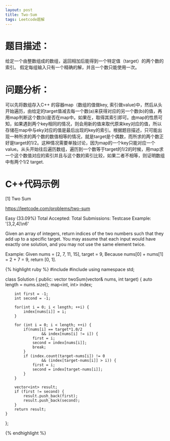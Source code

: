 ```yaml
---
layout: post
title: Two-Sum
tags: Leetcode题解
---
```

# 题目描述：
给定一个由整数组成的数组，返回相加后能得到一个特定值（target）的两个数的索引。
假定每组输入只有一个精确的解，并且一个数只能使用一次。
# 问题分析：
可以先将数组存入C++ 的容器map（数组的值做key, 索引做value)中，然后从头开始遍历，由给定的target值减去每一个数(a)来获得对应的另一个数(b)的值，再用map判断这个数(b)是否在map中。如果在，取得其索引即可。由map的性质可知，如果遇到两个key相同的情况，则会用新的值来取代原来key对应的值，所以存储在map中与eky对应的值是最后出现的key的索引。根据题目描述，只可能出现一种所求的两个数的数值相等的情况，就是target是个偶数，而所求的两个数正好是target的1/2。这种情况需要单独讨论，因为map的一个key只能对应一个value。从头开始往后遍历数组，遍历到一个数等于target的1/2的时候，用map求一个这个数值对应的索引并且与这个数的索引比较，如果二者不相等，则证明数组中有两个1/2 target.
# C++代码示例
  [1] Two Sum
 
  https://leetcode.com/problems/two-sum
 
  Easy (33.09%)
  Total Accepted:
  Total Submissions:
  Testcase Example:  '[3,2,4]\n6'
 
  Given an array of integers, return indices of the two numbers such that they
  add up to a specific target.
  You may assume that each input would have exactly one solution, and you may
  not use the same element twice.
 
  Example:
  Given nums = [2, 7, 11, 15], target = 9,
  Because nums[0] + nums[1] = 2 + 7 = 9,
  return [0, 1].

{% highlight ruby %}
#include <vector>
#include <map>
using namespace std;

class Solution {
public:
    vector<int> twoSum(vector<int>& nums, int target) {
        auto length = nums.size();
        map<int, int> index;

        int first = -1;
        int second = -1;

        for(int i = 0; i < length; ++i) {
            index[nums[i]] = i;
        }

        for (int i = 0; i < length; ++i) {
            if(nums[i] == target*1.0/2 
                    && index[nums[i] != i]) {
                first = i;
                second = index[nums[i]];
                break;
            }
            if (index.count(target-nums[i]) != 0 
                    && (index[target-nums[i]] > i)) {
                first = i;
                second = index[target-nums[i]];
            }
        }

        vector<int> result;
        if (first != second) {
            result.push_back(first);
            result.push_back(second);
        }
        return result;
    }

};

{% endhighlight %}
